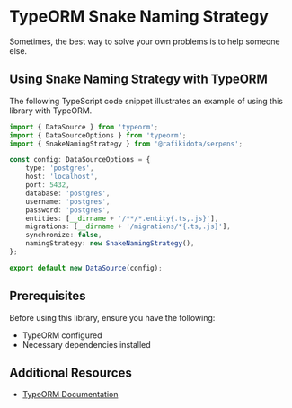 # TypeORM Snake Naming Strategy

Sometimes, the best way to solve your own problems is to help someone else.

## Using Snake Naming Strategy with TypeORM

The following TypeScript code snippet illustrates an example of using this library with TypeORM.


```ts
import { DataSource } from 'typeorm';
import { DataSourceOptions } from 'typeorm';
import { SnakeNamingStrategy } from '@rafikidota/serpens';

const config: DataSourceOptions = {
    type: 'postgres',
    host: 'localhost',
    port: 5432,
    database: 'postgres',
    username: 'postgres',
    password: 'postgres',
    entities: [__dirname + '/**/*.entity{.ts,.js}'],
    migrations: [__dirname + '/migrations/*{.ts,.js}'],
    synchronize: false,
    namingStrategy: new SnakeNamingStrategy(),
};

export default new DataSource(config);
```

## Prerequisites
Before using this library, ensure you have the following:
- TypeORM configured
- Necessary dependencies installed


## Additional Resources
- [TypeORM Documentation](https://typeorm.io/)